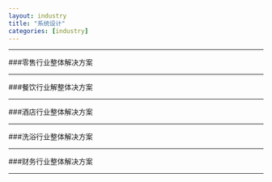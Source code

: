 ```yaml
---
layout: industry
title: "系统设计"
categories: [industry]
---
```

<hr/>
###零售行业整体解决方案
<hr/>
###餐饮行业解整体决方案
<hr/>
###酒店行业整体解决方案
<hr/>
###洗浴行业整体解决方案
<hr/>
###财务行业整体解决方案
<hr/>

